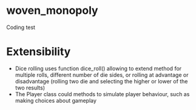 # woven_monopoly
Coding test

# Extensibility
* Dice rolling uses function dice_roll() allowing to extend method for multiple rolls, different number of die sides, or rolling at advantage or disadvantage (rolling two die and selecting the higher or lower of the two results)
* The Player class could methods to simulate player behaviour, such as making choices about gameplay
